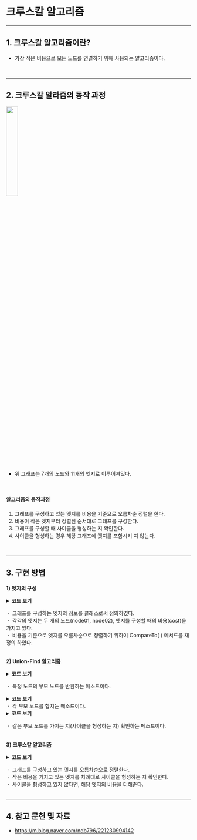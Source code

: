 # 크루스칼 알고리즘

---
## 1. 크루스칼 알고리즘이란?
* 가장 적은 비용으로 모든 노드를 연결하기 위해 사용되는 알고리즘이다.   
</br>

---
## 2. 크루스칼 알라즘의 동작 과정
<img src="https://user-images.githubusercontent.com/61148914/112142522-0a9c8400-8c1a-11eb-8fb4-25d486a0dcc9.png" width="25%">   

* 위 그래프는 7개의 노드와 11개의 엣지로 이루어져있다.   
</br>

#### 알고리즘의 동작과정
1. 그래프를 구성하고 있는 엣지를 비용을 기준으로 오름차순 정렬을 한다.     
2. 비용이 작은 엣지부터 정렬된 순서대로 그래프를 구성한다.   
3. 그래프를 구성할 때 사이클을 형성하는 지 확인한다.   
4. 사이클을 형성하는 경우 해당 그래프에 엣지를 포함시키 지 않는다.   
</br>

-----
## 3. 구현 방법
**1) 엣지의 구성**
<details>
    <summary><b>코드 보기</b></summary>
	
```java
class Edge implements Comparable<Edge> {
	int node01;
	int node02;
	int cost;

	Edge(int node01, int node02, int cost) {
		this.node01 = node01;
		this.node02 = node02;
		this.cost = cost;
	}

	@Override
	public int compareTo(Edge o) {
		if (this.cost > o.cost)
			return 1;
		else if (this.cost == o.cost)
			return 0;
		else
			return -1;
	}
}
```
</details>
	
ㆍ 그래프를 구성하는 엣지의 정보를 클래스로써 정의하였다.   
ㆍ 각각의 엣지는 두 개의 노드(node01, node02), 엣지를 구성할 때의 비용(cost)을 가지고 있다.   
ㆍ 비용을 기준으로 엣지를 오름차순으로 정렬하기 위하여 CompareTo( ) 메서드를 재정의 하였다.   
</br>

**2) Union-Find 알고리즘**
<details>
    <summary><b>코드 보기</b></summary>
	
```java
static int find(int node) {
	if (parents[node] == node)
		return node;

	return find(parents[node]);
}
```
</details>

ㆍ 특정 노드의 부모 노드를 반환하는 메소드이다.

<details>
    <summary><b>코드 보기</b></summary>

```java
static void union(int node01, int node02) {
	node01 = find(node01);
	node02 = find(node02);

	if (node01 < node02)
		parents[node02] = node01;
	else
		parents[node01] = node02;
}
```
</details>
ㆍ 각 부모 노드를 합치는 메소드이다.   

<details>
    <summary><b>코드 보기</b></summary>
	
```java
static boolean haveSameParent(int node01, int node02) {
	node01 = find(node01);
	node02 = find(node02);

	if (node01 == node02)
		return true;
	else
		return false;
}
```
</details>
	
ㆍ 같은 부모 노드를 가지는 지(사이클을 형성하는 지) 확인하는 메소드이다.   
</br>

**3) 크루스칼 알고리즘**
<details>
    <summary><b>코드 보기</b></summary>
	
```java
static int kruskal(Edge[] edges) {
	Arrays.sort(edges);

	int sum = 0;

	for (int i = 0; i < edges.length; i++) {
		Edge returnEdge = edges[i];

		if (!haveSameParent(returnEdge.node01, returnEdge.node02)) {
			sum += returnEdge.cost;
			union(returnEdge.node01, returnEdge.node02);
		}
	}
	return sum;
}
```
</details>
	
ㆍ 그래프를 구성하고 있는 엣지를 오름차순으로 정렬한다.   
ㆍ 작은 비용을 가지고 있는 엣지를 차례대로 사이클을 형성하는 지 확인한다.   
ㆍ 사이클을 형성하고 있지 않다면, 해당 엣지의 비용을 더해준다.   
</br>

-----
## 4. 참고 문헌 및 자료
* https://m.blog.naver.com/ndb796/221230994142   
</br>
